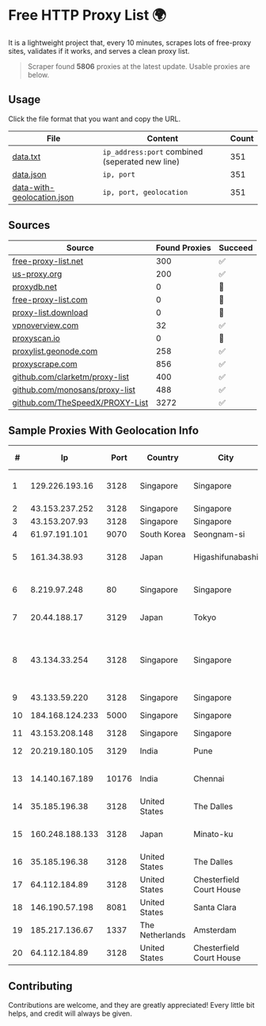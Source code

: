 
# Free HTTP Proxy List 🌍

It is a lightweight project that, every 10 minutes, scrapes lots of free-proxy sites, validates if it works, and serves a clean proxy list.


> Scraper found **5806** proxies at the latest update. Usable proxies are below.

## Usage

Click the file format that you want and copy the URL.


|File|Content|Count|
|----|-------|-----|
|[data.txt](https://raw.githubusercontent.com/themiralay/Proxy-List-World/master/data.txt)|`ip_address:port` combined (seperated new line)|351|
|[data.json](https://raw.githubusercontent.com/themiralay/Proxy-List-World/master/data.json)|`ip, port`|351|
|[data-with-geolocation.json](https://raw.githubusercontent.com/themiralay/Proxy-List-World/master/data-with-geolocation.json)|`ip, port, geolocation`|351|

## Sources

|Source|Found Proxies|Succeed|
|------|-------------|-------|
|[free-proxy-list.net](https://free-proxy-list.net)|300|✅|
|[us-proxy.org](https://www.us-proxy.org)|200|✅|
|[proxydb.net](http://proxydb.net)|0|🚫|
|[free-proxy-list.com](https://free-proxy-list.com/?page=&port=&type%5B%5D=http&type%5B%5D=https&up_time=0&search=Search)|0|🚫|
|[proxy-list.download](https://www.proxy-list.download/HTTP)|0|🚫|
|[vpnoverview.com](https://vpnoverview.com/privacy/anonymous-browsing/free-proxy-servers)|32|✅|
|[proxyscan.io](https://www.proxyscan.io)|0|🚫|
|[proxylist.geonode.com](https://proxylist.geonode.com/api/proxy-list?limit=300&page=1&sort_by=lastChecked&sort_type=desc&protocols=http,https)|258|✅|
|[proxyscrape.com](https://api.proxyscrape.com/v2/?request=displayproxies&protocol=http&timeout=10000&country=all&ssl=all&anonymity=all)|856|✅|
|[github.com/clarketm/proxy-list](https://raw.githubusercontent.com/clarketm/proxy-list/master/proxy-list-raw.txt)|400|✅|
|[github.com/monosans/proxy-list](https://raw.githubusercontent.com/monosans/proxy-list/main/proxies/http.txt)|488|✅|
|[github.com/TheSpeedX/PROXY-List](https://raw.githubusercontent.com/TheSpeedX/PROXY-List/master/http.txt)|3272|✅|


## Sample Proxies With Geolocation Info

|#|Ip|Port|Country|City|Internet Service Provider|
|-|--|----|-------|----|-------------------------|
|1|129.226.193.16|3128|Singapore|Singapore|Tencent Cloud Computing (Beijing) Co|
|2|43.153.237.252|3128|Singapore|Singapore|Aceville Pte.ltd|
|3|43.153.207.93|3128|Singapore|Singapore|Aceville Pte.ltd|
|4|61.97.191.101|9070|South Korea|Seongnam-si|NBP|
|5|161.34.38.93|3128|Japan|Higashifunabashi|NTT PC Communications, Inc.|
|6|8.219.97.248|80|Singapore|Singapore|Alibaba (US) Technology Co., Ltd.|
|7|20.44.188.17|3129|Japan|Tokyo|Microsoft Corporation|
|8|43.134.33.254|3128|Singapore|Singapore|Shenzhen Tencent Computer Systems Company Limited|
|9|43.133.59.220|3128|Singapore|Singapore|Aceville Pte.ltd|
|10|184.168.124.233|5000|Singapore|Singapore|GoDaddy.com, LLC|
|11|43.153.208.148|3128|Singapore|Singapore|Aceville Pte.ltd|
|12|20.219.180.105|3129|India|Pune|Microsoft Corporation|
|13|14.140.167.189|10176|India|Chennai|Tata Communications Limited|
|14|35.185.196.38|3128|United States|The Dalles|Google LLC|
|15|160.248.188.133|3128|Japan|Minato-ku|NTT PC Communications, Inc.|
|16|35.185.196.38|3128|United States|The Dalles|Google LLC|
|17|64.112.184.89|3128|United States|Chesterfield Court House|Hosted Backbone|
|18|146.190.57.198|8081|United States|Santa Clara|DigitalOcean, LLC|
|19|185.217.136.67|1337|The Netherlands|Amsterdam|Hbing Limited|
|20|64.112.184.89|3128|United States|Chesterfield Court House|Hosted Backbone|



## Contributing

Contributions are welcome, and they are greatly appreciated! Every
little bit helps, and credit will always be given.

